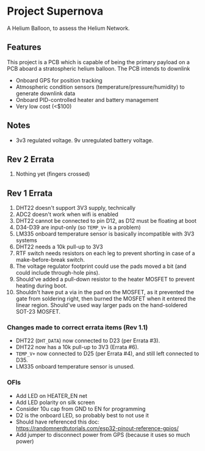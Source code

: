 # Project Supernova
A Helium Balloon, to assess the Helium Network.

## Features
This project is a PCB which is capable of being the primary payload on a PCB aboard a stratospheric helium balloon. The PCB intends to downlink 

* Onboard GPS for position tracking
* Atmospheric condition sensors (temperature/pressure/humidity) to generate downlink data
* Onboard PID-controlled heater and battery management
* Very low cost (<$100)

## Notes
* 3v3 regulated voltage. 9v unregulated battery voltage.
 
## Rev 2 Errata
1. Nothing yet (fingers crossed)

## Rev 1 Errata
1. DHT22 doesn't support 3V3 supply, technically
2. ADC2 doesn't work when wifi is enabled
3. DHT22 cannot be connected to pin D12, as D12 must be floating at boot
4. D34-D39 are input-only (so `TEMP_V+` is a problem)
5. LM335 onboard temperature sensor is basically incompatible with 3V3 systems
6. DHT22 needs a 10k pull-up to 3V3
7. RTF switch needs resistors on each leg to prevent shorting in case of a make-before-break switch.
8. The voltage regulator footprint could use the pads moved a bit (and could include through-hole pins).
9. Should've added a pull-down resistor to the heater MOSFET to prevent heating during boot.
10. Shouldn't have put a via in the pad on the MOSFET, as it prevented the gate from soldering right, then burned the MOSFET when it entered the linear region. Should've used way larger pads on the hand-soldered SOT-23 MOSFET.

### Changes made to correct errata items (Rev 1.1)
* DHT22 (`DHT_DATA`) now connected to D23 (per Errata #3).
* DHT22 now has a 10k pull-up to 3V3 (Errata #6).
* `TEMP_V+` now connected to D25 (per Errata #4), and still left connected to D35.
* LM335 onboard temperature sensor is unused.

### OFIs
* Add LED on HEATER_EN net
* Add LED polarity on silk screen
* Consider 10u cap from GND to EN for programming
* D2 is the onboard LED, so probably best to not use it
* Should have referenced this doc: https://randomnerdtutorials.com/esp32-pinout-reference-gpios/
* Add jumper to disconnect power from GPS (because it uses so much power)
